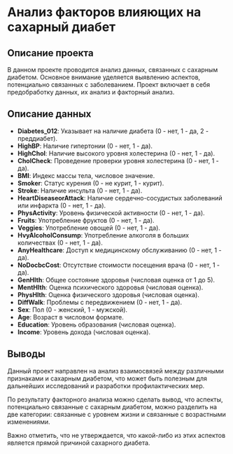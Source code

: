 # Анализ факторов влияющих на сахарный диабет 

## Описание проекта

В данном проекте проводится анализ данных, связанных с сахарным диабетом. Основное внимание уделяется выявлению аспектов, потенциально связанных с заболеванием. Проект включает в себя предобработку данных, их анализ и факторный анализ.

## Описание данных

- **Diabetes_012**: Указывает на наличие диабета (0 - нет, 1 - да, 2 - преддиабет).
- **HighBP**: Наличие гипертонии (0 - нет, 1 - да).
- **HighChol**: Наличие высокого уровня холестерина (0 - нет, 1 - да).
- **CholCheck**: Проведение проверки уровня холестерина (0 - нет, 1 - да).
- **BMI**: Индекс массы тела, числовое значение.
- **Smoker**: Статус курения (0 - не курит, 1 - курит).
- **Stroke**: Наличие инсульта (0 - нет, 1 - да).
- **HeartDiseaseorAttack**: Наличие сердечно-сосудистых заболеваний или инфаркта (0 - нет, 1 - да).
- **PhysActivity**: Уровень физической активности (0 - нет, 1 - да).
- **Fruits**: Употребление фруктов (0 - нет, 1 - да).
- **Veggies**: Употребление овощей (0 - нет, 1 - да).
- **HvyAlcoholConsump**: Употребление алкоголя в больших количествах (0 - нет, 1 - да).
- **AnyHealthcare**: Доступ к медицинскому обслуживанию (0 - нет, 1 - да).
- **NoDocbcCost**: Отсутствие стоимости посещения врача (0 - нет, 1 - да).
- **GenHlth**: Общее состояние здоровья (числовая оценка от 1 до 5).
- **MentHlth**: Оценка психического здоровья (числовая оценка).
- **PhysHlth**: Оценка физического здоровья (числовая оценка).
- **DiffWalk**: Проблемы с передвижением (0 - нет, 1 - да).
- **Sex**: Пол (0 - женский, 1 - мужской).
- **Age**: Возраст в числовом формате.
- **Education**: Уровень образования (числовая оценка).
- **Income**: Уровень дохода (числовая оценка).

## Выводы

Данный проект направлен на анализ взаимосвязей между различными признаками и сахарным диабетом, что может быть полезным для дальнейших исследований и разработки профилактических мер. 

По результату факторного анализа можно сделать вывод, что аспекты, потенциально связанные с сахарным диабетом, можно разделить на две категории: связанные с уровнем жизни и связанные с возрастными изменениями.

Важно отметить, что не утверждается, что какой-либо из этих аспектов является прямой причиной сахарного диабета.
